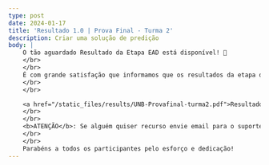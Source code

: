 ```yaml
---
type: post
date: 2024-01-17
title: 'Resultado 1.0 | Prova Final - Turma 2'
description: Criar uma solução de predição
body: |
    O tão aguardado Resultado da Etapa EAD está disponível! 🎉
    </br>
    </br>
    É com grande satisfação que informamos que os resultados da etapa de preparação do nosso projeto foram divulgados. Pedimos a todos que verifiquem seus desempenhos e estejam atentos às próximas etapas.
    </br>
    </br>

    <a href="/static_files/results/UNB-Provafinal-turma2.pdf">Resultado 1.0</a>
    </br>
    </br>
    <b>ATENÇÃO</b>: Se alguém quiser recurso envie email para o suporte UnB. Vamos reunir e resolver os recursos por lá e não resolveremos os recursos solicitados no discord ou no telegram.
    </br>
    </br>
    Parabéns a todos os participantes pelo esforço e dedicação! 
---
```

